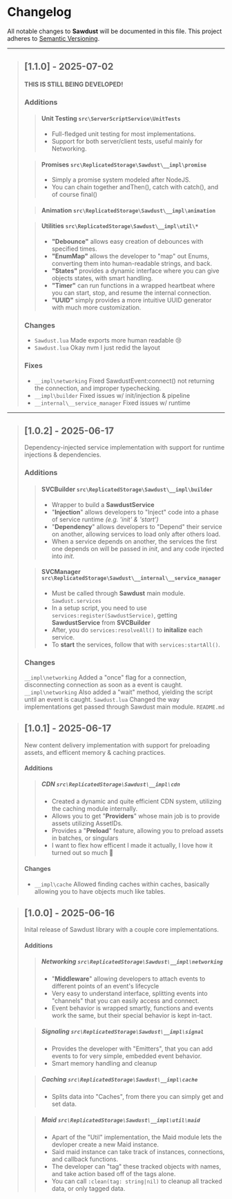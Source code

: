 # Changelog

All notable changes to **Sawdust** will be documented in this file.
This project adheres to [Semantic Versioning](https://semver.org/).

---

> ## [1.1.0] - 2025-07-02
> #### **THIS IS STILL BEING DEVELOPED!**
>
> ### Additions
>
>> #### **Unit Testing** `src\ServerScriptService\UnitTests`
>> - Full-fledged unit testing for most implementations.
>> - Support for both server/client tests, useful mainly for Networking.
>
>> #### **Promises** `src\ReplicatedStorage\Sawdust\__impl\promise`
>> - Simply a promise system modeled after NodeJS.
>> - You can chain together andThen(), catch with catch(), and of course final()
>
>> #### **Animation** `src\ReplicatedStorage\Sawdust\__impl\animation`
>> 
>
>> #### **Utilities** `src\ReplicatedStorage\Sawdust\__impl\util\*`
>> - **"Debounce"** allows easy creation of debounces with specified times.
>> - **"EnumMap"** allows the developer to "map" out Enums, converting them into human-readable strings, and back.
>> - **"States"** provides a dynamic interface where you can give objects states, with smart handling.
>> - **"Timer"** can run functions in a wrapped heartbeat where you can start, stop, and resume the internal connection.
>> - **"UUID"** simply provides a more intuitive UUID generator with much more customization.
>
> ### Changes
>
> - `Sawdust.lua` Made exports more human readable 😢
> - `Sawdust.lua` Okay nvm I just redid the layout
>
> ### Fixes
>
> - `__impl\networking` Fixed SawdustEvent:connect() not returning the connection, and improper typechecking.
> - `__impl\builder` Fixed issues w/ init/injection & pipeline
> - `__internal\__service_manager` Fixed issues w/ runtime
>

---

> ## [1.0.2] - 2025-06-17
> Dependency-injected service implementation with support for runtime injections & dependencies.
>
> ### Additions
>
>> #### **SVCBuilder** `src\ReplicatedStorage\Sawdust\__impl\builder`
>> - Wrapper to build a **SawdustService**
>> - "**Injection**" allows developers to "Inject" code into a phase of service runtime *(e.g. 'init' & 'start')*
>> - "**Dependency**" allows developers to "Depend" their service on another, allowing services to load only after others load.
>> - When a service depends on another, the services the first one depends on will be passed in *init*, and any code injected into *init*.
>
>> #### **SVCManager** `src\ReplicatedStorage\Sawdust\__internal\__service_manager`
>> - Must be called through **Sawdust** main module. `Sawdust.services`
>> - In a setup script, you need to use `services:register(SawdustService)`, getting **SawdustService** from **SVCBuilder**
>> - After, you do `services:resolveAll()` to **initalize** each service.
>> - To **start** the services, follow that with `services:startAll()`.
>
> ### Changes
> 
> `__impl\networking` Added a "once" flag for a connection, disconnecting connection as soon as a event is caught.
> `__impl\networking` Also added a "wait" method, yielding the script until an event is caught.
> `Sawdust.lua` Changed the way implementations get passed through Sawdust main module.
> `README.md` 



> ## [1.0.1] - 2025-06-17
> New content delivery implementation with support for preloading assets, and efficent memory & caching practices.
>
> #### Additions
>
>> ##### **CDN** `src\ReplicatedStorage\Sawdust\__impl\cdn`
>> - Created a dynamic and quite efficient CDN system, utilizing the caching module internally.
>> - Allows you to get "**Providers**" whose main job is to provide assets utilizing AssetIDs.
>> - Provides a "**Preload**" feature, allowing you to preload assets in batches, or singulars
>> - I want to flex how efficent I made it actually, I love how it turned out so much 🙏
>
> #### Changes
> - `__impl\cache` Allowed finding caches within caches, basically allowing you to have objects much like tables.



> ## [1.0.0] - 2025-06-16
> Inital release of Sawdust library with a couple core implementations. 
>
> #### Additions
>
>> ##### **Networking** `src\ReplicatedStorage\Sawdust\__impl\networking`
>> - "**Middleware**" allowing developers to attach events to different points of an event's lifecycle
>> - Very easy to understand interface, splitting events into "channels" that you can easily access and connect.
>> - Event behavior is wrapped smartly, functions and events work the same, but their special behavior is kept in-tact.
>
>> ##### **Signaling** `src\ReplicatedStorage\Sawdust\__impl\signal`
>> - Provides the developer with "Emitters", that you can add events to for very simple, embedded event behavior.
>> - Smart memory handling and cleanup
>
>> ##### **Caching** `src\ReplicatedStorage\Sawdust\__impl\cache`
>> - Splits data into "Caches", from there you can simply get and set data.
>
>> ##### **Maid** `src\ReplicatedStorage\Sawdust\__impl\util\maid`
>> - Apart of the "Util" implementation, the Maid module lets the devloper create a new Maid instance.
>> - Said maid instance can take track of instances, connections, and callback functions.
>> - The developer can "tag" these tracked objects with names, and take action based off of the tags alone.
>> - You can call `:clean(tag: string|nil)` to cleanup all tracked data, or only tagged data.